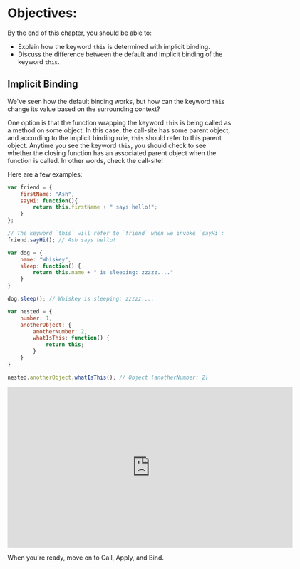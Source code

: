 # Objectives:
By the end of this chapter, you should be able to:

- Explain how the keyword `this` is determined with implicit binding.
- Discuss the difference between the default and implicit binding of the keyword `this`.

## Implicit Binding
We've seen how the default binding works, but how can the keyword `this` change its value based on the surrounding context?

One option is that the function wrapping the keyword `this` is being called as a method on some object. In this case, the call-site has some parent object, and according to the implicit binding rule, `this` should refer to this parent object. Anytime you see the keyword `this`, you should check to see whether the closing function has an associated parent object when the function is called. In other words, check the call-site!

Here are a few examples:

```javascript
var friend = {
    firstName: "Ash",
    sayHi: function(){
        return this.firstName + " says hello!";
    }
};

// The keyword `this` will refer to `friend` when we invoke `sayHi`:
friend.sayHi(); // Ash says hello!

var dog = {
    name: "Whiskey",
    sleep: function() {
        return this.name + " is sleeping: zzzzz...."
    }
}

dog.sleep(); // Whiskey is sleeping: zzzzz....

var nested = {
    number: 1,
    anotherObject: {
        anotherNumber: 2,
        whatIsThis: function() {
            return this;
        }
    }
}

nested.anotherObject.whatIsThis(); // Object {anotherNumber: 2}
```

<iframe title="vimeo-player" src="https://player.vimeo.com/video/199705213?h=6e9563d60b" width="640" height="360" frameborder="0"    allowfullscreen></iframe>

When you're ready, move on to Call, Apply, and Bind.